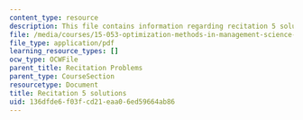 ```yaml
---
content_type: resource
description: This file contains information regarding recitation 5 solutions.
file: /media/courses/15-053-optimization-methods-in-management-science-spring-2013/136dfde6f03fcd21eaa06ed59664ab86_MIT15_053S13_rec05sol.pdf
file_type: application/pdf
learning_resource_types: []
ocw_type: OCWFile
parent_title: Recitation Problems
parent_type: CourseSection
resourcetype: Document
title: Recitation 5 solutions
uid: 136dfde6-f03f-cd21-eaa0-6ed59664ab86
---
```


